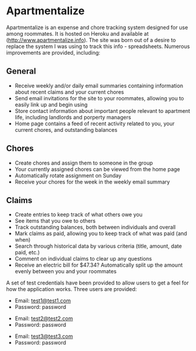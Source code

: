 Apartmentalize
==============

Apartmentalize is an expense and chore tracking system designed for use among roommates. It is hosted on Heroku and available at (http://www.apartmentalize.info). The site was born out of a desire to replace the system I was using to track this info - spreadsheets. Numerous improvements are provided, including:

General
-------
- Receive weekly and/or daily email summaries containing information about recent claims and your current chores
- Send email invitations for the site to your roommates, allowing you to easily link up and begin using
- Store contact information about important people relevant to apartment life, including landlords and porperty managers
- Home page contains a feed of recent activity related to you, your current chores, and outstanding balances

Chores
------
- Create chores and assign them to someone in the group
- Your currently assigned chores can be viewed from the home page
- Automatically rotate assignment on Sunday
- Receive your chores for the week in the weekly email summary

Claims
------
- Create entries to keep track of what others owe you
- See items that you owe to others
- Track outstanding balances, both between individuals and overall
- Mark claims as paid, allowing you to keep track of what was paid (and when)
- Search through historical data by various criteria (title, amount, date paid, etc.)
- Comment on individual claims to clear up any questions
- Receive an electric bill for $47.34? Automatically split up the amount evenly between you and your roommates


A set of test credentials have been provided to allow users to get a feel for how the application works. Three users are provided:


- Email: test1@test1.com
- Password: password


+ Email: test2@test2.com
+ Password: password


* Email: test3@test3.com
* Password: password

